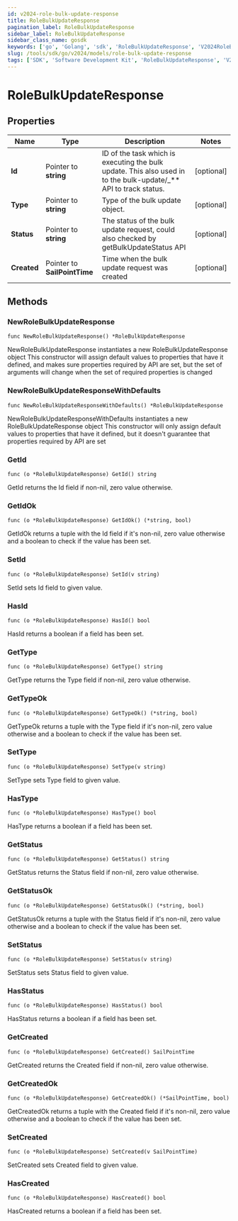 ```yaml
---
id: v2024-role-bulk-update-response
title: RoleBulkUpdateResponse
pagination_label: RoleBulkUpdateResponse
sidebar_label: RoleBulkUpdateResponse
sidebar_class_name: gosdk
keywords: ['go', 'Golang', 'sdk', 'RoleBulkUpdateResponse', 'V2024RoleBulkUpdateResponse'] 
slug: /tools/sdk/go/v2024/models/role-bulk-update-response
tags: ['SDK', 'Software Development Kit', 'RoleBulkUpdateResponse', 'V2024RoleBulkUpdateResponse']
---
```


# RoleBulkUpdateResponse

## Properties

Name | Type | Description | Notes
------------ | ------------- | ------------- | -------------
**Id** | Pointer to **string** | ID of the task which is executing the bulk update. This also used in to the bulk-update/_** API to track status. | [optional] 
**Type** | Pointer to **string** | Type of the bulk update object. | [optional] 
**Status** | Pointer to **string** | The status of the bulk update request, could also checked by getBulkUpdateStatus API | [optional] 
**Created** | Pointer to **SailPointTime** | Time when the bulk update request was created | [optional] 

## Methods

### NewRoleBulkUpdateResponse

`func NewRoleBulkUpdateResponse() *RoleBulkUpdateResponse`

NewRoleBulkUpdateResponse instantiates a new RoleBulkUpdateResponse object
This constructor will assign default values to properties that have it defined,
and makes sure properties required by API are set, but the set of arguments
will change when the set of required properties is changed

### NewRoleBulkUpdateResponseWithDefaults

`func NewRoleBulkUpdateResponseWithDefaults() *RoleBulkUpdateResponse`

NewRoleBulkUpdateResponseWithDefaults instantiates a new RoleBulkUpdateResponse object
This constructor will only assign default values to properties that have it defined,
but it doesn't guarantee that properties required by API are set

### GetId

`func (o *RoleBulkUpdateResponse) GetId() string`

GetId returns the Id field if non-nil, zero value otherwise.

### GetIdOk

`func (o *RoleBulkUpdateResponse) GetIdOk() (*string, bool)`

GetIdOk returns a tuple with the Id field if it's non-nil, zero value otherwise
and a boolean to check if the value has been set.

### SetId

`func (o *RoleBulkUpdateResponse) SetId(v string)`

SetId sets Id field to given value.

### HasId

`func (o *RoleBulkUpdateResponse) HasId() bool`

HasId returns a boolean if a field has been set.

### GetType

`func (o *RoleBulkUpdateResponse) GetType() string`

GetType returns the Type field if non-nil, zero value otherwise.

### GetTypeOk

`func (o *RoleBulkUpdateResponse) GetTypeOk() (*string, bool)`

GetTypeOk returns a tuple with the Type field if it's non-nil, zero value otherwise
and a boolean to check if the value has been set.

### SetType

`func (o *RoleBulkUpdateResponse) SetType(v string)`

SetType sets Type field to given value.

### HasType

`func (o *RoleBulkUpdateResponse) HasType() bool`

HasType returns a boolean if a field has been set.

### GetStatus

`func (o *RoleBulkUpdateResponse) GetStatus() string`

GetStatus returns the Status field if non-nil, zero value otherwise.

### GetStatusOk

`func (o *RoleBulkUpdateResponse) GetStatusOk() (*string, bool)`

GetStatusOk returns a tuple with the Status field if it's non-nil, zero value otherwise
and a boolean to check if the value has been set.

### SetStatus

`func (o *RoleBulkUpdateResponse) SetStatus(v string)`

SetStatus sets Status field to given value.

### HasStatus

`func (o *RoleBulkUpdateResponse) HasStatus() bool`

HasStatus returns a boolean if a field has been set.

### GetCreated

`func (o *RoleBulkUpdateResponse) GetCreated() SailPointTime`

GetCreated returns the Created field if non-nil, zero value otherwise.

### GetCreatedOk

`func (o *RoleBulkUpdateResponse) GetCreatedOk() (*SailPointTime, bool)`

GetCreatedOk returns a tuple with the Created field if it's non-nil, zero value otherwise
and a boolean to check if the value has been set.

### SetCreated

`func (o *RoleBulkUpdateResponse) SetCreated(v SailPointTime)`

SetCreated sets Created field to given value.

### HasCreated

`func (o *RoleBulkUpdateResponse) HasCreated() bool`

HasCreated returns a boolean if a field has been set.


